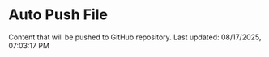 # Auto Push File

Content that will be pushed to GitHub repository.
Last updated: 08/17/2025, 07:03:17 PM